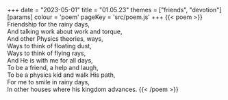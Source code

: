 +++
date = "2023-05-01"
title = "01.05.23"
themes = ["friends", "devotion"]
[params]
  colour = 'poem'
  pageKey = 'src/poem.js'
+++
{{< poem >}}
Friendship for the rainy days,  
And talking work about work and torque,  
And other Physics theories, ways,  
Ways to think of floating dust,  
Ways to think of flying rays,  
And He is with me for all days,  
To be a friend, a help and laugh,  
To be a physics kid and walk His path,  
For me to smile in rainy days,  
In other houses where his kingdom advances.
{{< /poem >}}